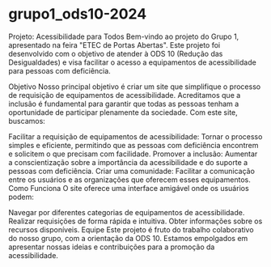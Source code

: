 # grupo1_ods10-2024

Projeto: Acessibilidade para Todos
Bem-vindo ao projeto do Grupo 1, apresentado na feira "ETEC de Portas Abertas". Este projeto foi desenvolvido com o objetivo de atender à ODS 10 (Redução das Desigualdades) e visa facilitar o acesso a equipamentos de acessibilidade para pessoas com deficiência.

Objetivo
Nosso principal objetivo é criar um site que simplifique o processo de requisição de equipamentos de acessibilidade. Acreditamos que a inclusão é fundamental para garantir que todas as pessoas tenham a oportunidade de participar plenamente da sociedade. Com este site, buscamos:

Facilitar a requisição de equipamentos de acessibilidade: Tornar o processo simples e eficiente, permitindo que as pessoas com deficiência encontrem e solicitem o que precisam com facilidade.
Promover a inclusão: Aumentar a conscientização sobre a importância da acessibilidade e do suporte a pessoas com deficiência.
Criar uma comunidade: Facilitar a comunicação entre os usuários e as organizações que oferecem esses equipamentos.
Como Funciona
O site oferece uma interface amigável onde os usuários podem:

Navegar por diferentes categorias de equipamentos de acessibilidade.
Realizar requisições de forma rápida e intuitiva.
Obter informações sobre os recursos disponíveis.
Equipe
Este projeto é fruto do trabalho colaborativo do nosso grupo, com a orientação da ODS 10. Estamos empolgados em apresentar nossas ideias e contribuições para a promoção da acessibilidade.
